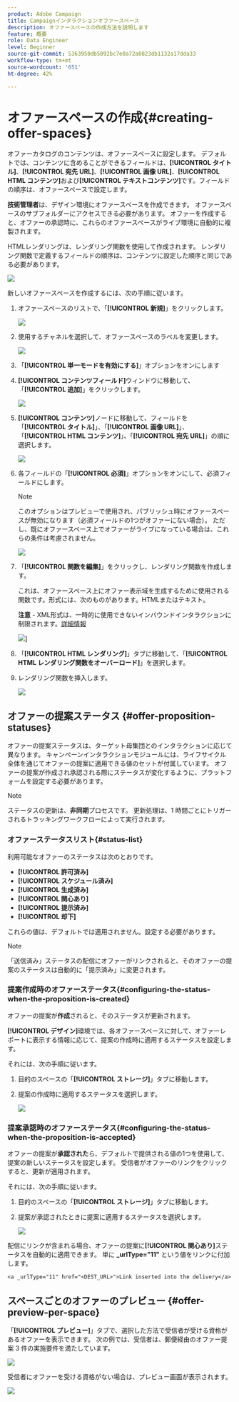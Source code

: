 ```yaml
---
product: Adobe Campaign
title: Campaignインタラクションオファースペース
description: オファースペースの作成方法を説明します
feature: 概要
role: Data Engineer
level: Beginner
source-git-commit: 5363950db5092bc7e0a72a0823db1132a17dda33
workflow-type: tm+mt
source-wordcount: '651'
ht-degree: 42%

---
```


# オファースペースの作成{#creating-offer-spaces}

オファーカタログのコンテンツは、オファースペースに設定します。 デフォルトでは、コンテンツに含めることができるフィールドは、**[!UICONTROL タイトル]**、**[!UICONTROL 宛先 URL]**、**[!UICONTROL 画像 URL]**、**[!UICONTROL HTML コンテンツ]**&#x200B;および&#x200B;**[!UICONTROL テキストコンテンツ]**&#x200B;です。フィールドの順序は、オファースペースで設定します。

**技術管理者**&#x200B;は、デザイン環境にオファースペースを作成できます。 オファースペースのサブフォルダーにアクセスできる必要があります。 オファーを作成すると、オファーの承認時に、これらのオファースペースがライブ環境に自動的に複製されます。

HTMLレンダリングは、レンダリング関数を使用して作成されます。 レンダリング関数で定義するフィールドの順序は、コンテンツに設定した順序と同じである必要があります。

![](assets/offer_space_create_009.png)

新しいオファースペースを作成するには、次の手順に従います。

1. オファースペースのリストで、「**[!UICONTROL 新規]**」をクリックします。

   ![](assets/offer_space_create_001.png)

1. 使用するチャネルを選択して、オファースペースのラベルを変更します。

   ![](assets/offer_space_create_002.png)

1. 「**[!UICONTROL 単一モードを有効にする]**」オプションをオンにします

1. **[!UICONTROL コンテンツフィールド]**&#x200B;ウィンドウに移動して、「**[!UICONTROL 追加]**」をクリックします。

   ![](assets/offer_space_create_003.png)

1. **[!UICONTROL コンテンツ]**&#x200B;ノードに移動して、フィールドを「**[!UICONTROL タイトル]**」、「**[!UICONTROL 画像 URL]**」、「**[!UICONTROL HTML コンテンツ]**」、「**[!UICONTROL 宛先 URL]**」の順に選択します。

   ![](assets/offer_space_create_004.png)

1. 各フィールドの「**[!UICONTROL 必須]**」オプションをオンにして、必須フィールドにします。

   >[!NOTE]
   >
   >このオプションはプレビューで使用され、パブリッシュ時にオファースペースが無効になります（必須フィールドの1つがオファーにない場合）。 ただし、既にオファースペース上でオファーがライブになっている場合は、これらの条件は考慮されません。

   ![](assets/offer_space_create_005.png)

1. 「**[!UICONTROL 関数を編集]**」をクリックし、レンダリング関数を作成します。

   これは、オファースペース上にオファー表示域を生成するために使用される関数です。形式には、次のものがあります。HTMLまたはテキスト。

   **注意**  - XML形式は、一時的に使用できないインバウンドインタラクションに制限されます。[詳細情報](../start/capability-matrix.md#gs-unavailable-features)

   ![](assets/offer_space_create_006.png)]

1. 「**[!UICONTROL HTML レンダリング]**」タブに移動して、「**[!UICONTROL HTML レンダリング関数をオーバーロード]**」を選択します。
1. レンダリング関数を挿入します。

   ![](assets/offer_space_create_007.png)

## オファーの提案ステータス {#offer-proposition-statuses}

オファーの提案ステータスは、ターゲット母集団とのインタラクションに応じて異なります。 キャンペーンインタラクションモジュールには、ライフサイクル全体を通じてオファーの提案に適用できる値のセットが付属しています。 オファーの提案が作成され承認される際にステータスが変化するように、プラットフォームを設定する必要があります。

>[!NOTE]
>
>ステータスの更新は、**非同期**&#x200B;プロセスです。 更新処理は、1 時間ごとにトリガーされるトラッキングワークフローによって実行されます。

### オファーステータスリスト{#status-list}

利用可能なオファーのステータスは次のとおりです。

* **[!UICONTROL 許可済み]**
* **[!UICONTROL スケジュール済み]**
* **[!UICONTROL 生成済み]**
* **[!UICONTROL 関心あり]**
* **[!UICONTROL 提示済み]**
* **[!UICONTROL 却下]**

これらの値は、デフォルトでは適用されません。設定する必要があります。

>[!NOTE]
>
>「送信済み」ステータスの配信にオファーがリンクされると、そのオファーの提案のステータスは自動的に「提示済み」に変更されます。

### 提案作成時のオファーステータス{#configuring-the-status-when-the-proposition-is-created}

オファーの提案が&#x200B;**作成**&#x200B;されると、そのステータスが更新されます。

**[!UICONTROL デザイン]**&#x200B;環境では、各オファースペースに対して、オファーレポートに表示する情報に応じて、提案の作成時に適用するステータスを設定します。

それには、次の手順に従います。

1. 目的のスペースの「**[!UICONTROL ストレージ]**」タブに移動します。
1. 提案の作成時に適用するステータスを選択します。

   ![](assets/offer_update_status_001.png)

### 提案承認時のオファーステータス{#configuring-the-status-when-the-proposition-is-accepted}

オファーの提案が&#x200B;**承認された**&#x200B;ら、デフォルトで提供される値の1つを使用して、提案の新しいステータスを設定します。 受信者がオファーのリンクをクリックすると、更新が適用されます。

それには、次の手順に従います。

1. 目的のスペースの「**[!UICONTROL ストレージ]**」タブに移動します。
1. 提案が承認されたときに提案に適用するステータスを選択します。

   ![](assets/offer_update_status_002.png)

<!--
**Inbound interaction**

The **[!UICONTROL Storage]** tab lets you define statuses for **proposed** and **accepted** offer propositions only. For inbound interaction, the status of offer propositions should be specified directly in the URL for calling the offer engine, rather than through the interface. This way, you will be able to specify which status to apply in other cases, for example if an offer proposition is rejected.

```
<BASE_URL>?a=UpdateStatus&p=<PRIMARY_KEY_OF_THE_PROPOSITION>&st=<NEW_STATUS_OF_THE_PROPOSITION>&r=<REDIRECT_URL>
```

For instance, the proposition (identifier **40004**) that matches the **Home insurance** offer displayed on the **Neobank** site contains the following URL:

```
<BASE_URL>?a=UpdateStatus&p=<40004>&st=<3>&r=<"http://www.neobank.com/insurance/subscribe.html">
```

As soon as a visitor clicks the offer, and therefore the URL, the **[!UICONTROL Accepted]** status (value **3**) is applied to the proposition and the visitor is redirected to a new page of the **Neobank** site to take out the insurance contract.

>[!NOTE]
>
>If you want to specify another status in the url (for example if an offer proposition is rejected), use the value corresponding to the desired status. Example: **[!UICONTROL Rejected]** = "5", **[!UICONTROL Presented]** = "1" and so on.
>
>Statuses and their values can be retrieved in the **[!UICONTROL Offer propositions (nms)]** data schema. For more on this, refer to [this page](../../configuration/using/data-schemas.md).

**Outbound interaction**
-->

配信にリンクが含まれる場合、オファーの提案に&#x200B;**[!UICONTROL 関心あり]**&#x200B;ステータスを自動的に適用できます。 単に **_urlType=&quot;11&quot;** という値をリンクに付加します。

```
<a _urlType="11" href="<DEST_URL>">Link inserted into the delivery</a>
```

## スペースごとのオファーのプレビュー {#offer-preview-per-space}

「**[!UICONTROL プレビュー]**」タブで、選択した方法で受信者が受ける資格があるオファーを表示できます。 次の例では、受信者は、郵便経由のオファー提案 3 件の実施要件を満たしています。

![](assets/offer_space_overview_002.png)

受信者にオファーを受ける資格がない場合は、プレビュー画面が表示されます。

![](assets/offer_space_overview_001.png)

<!--
The preview can ignore contexts when they are restricted to a space. This is the case when the interaction schema has been extended to add fields referenced in a space using an inbound channel (for more on this, refer to Extension example.
-->
